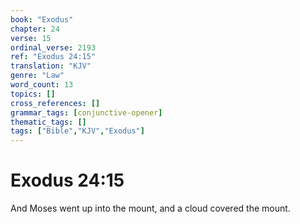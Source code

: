 ```yaml
---
book: "Exodus"
chapter: 24
verse: 15
ordinal_verse: 2193
ref: "Exodus 24:15"
translation: "KJV"
genre: "Law"
word_count: 13
topics: []
cross_references: []
grammar_tags: [conjunctive-opener]
thematic_tags: []
tags: ["Bible","KJV","Exodus"]
---
```


# Exodus 24:15

And Moses went up into the mount, and a cloud covered the mount.
